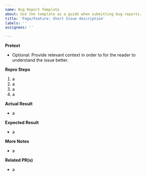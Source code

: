 ```yaml
---
name: Bug Report Template
about: Use the template as a guide when submitting bug reports.
title: 'Page/Feature: Short Issue description'
labels: ''
assignees: ''

---
```


**Pretext**
- Optional: Provide relevant context in order to for the reader to understand the issue better.

**Repro Steps**
1. a
2. a
3. a 
4. a

**Actual Result**
- a

**Expected Result**
- a

**More Notes**
- a

**Related PR(s)**
- a
